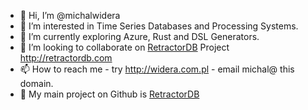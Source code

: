- 👋 Hi, I’m @michalwidera
- 👀 I’m interested in Time Series Databases and Processing Systems.
- 🌱 I’m currently exploring Azure, Rust and DSL Generators.
- 💞️ I’m looking to collaborate on [RetractorDB](https://github.com/michalwidera/retractordb) Project http://retractordb.com
- 📫 How to reach me - try http://widera.com.pl - email michal@ this domain.
- :construction_worker: My main project on Github is [RetractorDB](https://github.com/michalwidera/retractordb)

<!---
michalwidera/michalwidera is a ✨ special ✨ repository because its `README.md` (this file) appears on your GitHub profile.
You can click the Preview link to take a look at your changes.
--->
